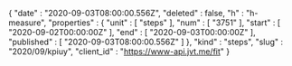 {
  "date" : "2020-09-03T08:00:00.556Z",
  "deleted" : false,
  "h" : "h-measure",
  "properties" : {
    "unit" : [ "steps" ],
    "num" : [ "3751" ],
    "start" : [ "2020-09-02T00:00:00Z" ],
    "end" : [ "2020-09-03T00:00:00Z" ],
    "published" : [ "2020-09-03T08:00:00.556Z" ]
  },
  "kind" : "steps",
  "slug" : "2020/09/kpiuy",
  "client_id" : "https://www-api.jvt.me/fit"
}
